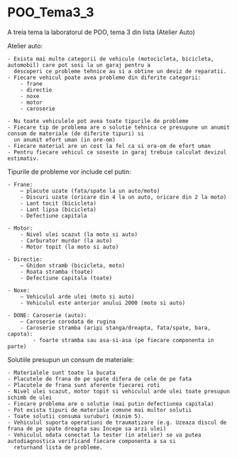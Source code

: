 # POO_Tema3_3
A treia tema la laboratorul de POO, tema 3 din lista (Atelier Auto)

Atelier auto:

    - Exista mai multe categorii de vehicule (motocicleta, bicicleta, automobil) care pot sosi la un garaj pentru a
      descoperi ce probleme tehnice au si a obtine un deviz de reparatii.
    - Fiecare vehicul poate avea probleme din diferite categorii:
        - frane
        - directie
        - noxe
        - motor
        - caroserie

    - Nu toate vehiculele pot avea toate tipurile de probleme
    - Fiecare tip de problema are o solutie tehnica ce presupune un anumit consum de materiale (de diferite tipuri) si
      un anumit efort uman (in ore-om)
    - Fiecare material are un cost la fel ca si ora-om de efort uman
    - Pentru fiecare vehicul ce soseste in garaj trebuie calculat devizul estimativ.

Tipurile de probleme vor include cel putin:

    - Frane:
        – placute uzate (fata/spate la un auto/moto)
        - Discuri uzate (oricare din 4 la un auto, oricare din 2 la moto)
        - Lant tocit (bicicleta)
        - Lant lipsa (bicicleta)
        - Defectiune capitala

    - Motor:
        - Nivel ulei scazut (la moto si auto)
        - Carburator murdar (la auto)
        - Motor topit (la moto si auto)

    - Directie:
        – Ghidon stramb (bicicleta, moto)
        - Roata stramba (toate)
        - Defectiune capitala (toate)

    - Noxe:
        – Vehiculul arde ulei (moto si auto)
        - Vehiculul este anterior anului 2000 (moto si auto)

    - DONE: Caroserie (auto):
        – Caroserie corodata de rugina
        - Caroserie stramba (aripi stanga/dreapta, fata/spate, bara, capota):
            - foarte stramba sau asa-si-asa (pe fiecare componenta in parte)

Solutiile presupun un consum de materiale:

    - Materialele sunt toate la bucata
    - Placutele de frana de pe spate difera de cele de pe fata
    - Placutele de frana sunt aferente fiecarei roti
    - Nivel ulei scazut, motor topit si vehiculul arde ulei toate presupun schimb de ulei
    - Fiecare problema are o solutie (mai putin defectiunea capitala)
    - Pot exista tipuri de materiale comune mai multor solutii
    - Toate solutii consuma suruburi (minim 5).
    - Vehiculul suporta operatiuni de traumatizare (e.g. Uzeaza discul de frana de pe spate dreapta sau Incepe sa arzi ulei)
    - Vehiculul odata conectat la tester (in atelier) se va putea autodiagnostica verificand fiecare componenta a sa si
      returnand lista de probleme.

